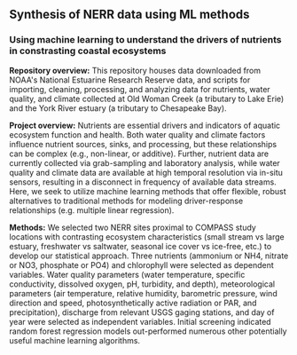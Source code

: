 ## Synthesis of NERR data using ML methods

### Using machine learning to understand the drivers of nutrients in constrasting coastal ecosystems

 **Repository overview:** This repository houses data downloaded from NOAA's National Estuarine Research Reserve <a ahref="http://cdmo.baruch.sc.edu/database" target="_blank"> data</a>, and scripts for importing, cleaning, processing, and analyzing data for nutrients, water quality, and climate collected at Old Woman Creek (a tributary to Lake Erie) and the York River estuary (a tributary to Chesapeake Bay).

**Project overview:** Nutrients are essential drivers and indicators of aquatic ecosystem function and health. Both water quality and climate factors influence nutrient sources, sinks, and processing, but these relationships can be complex (e.g., non-linear, or additive). Further, nutrient data are currently collected via grab-sampling and laboratory analysis, while water quality and climate data are available at high temporal resolution via in-situ sensors, resulting in a disconnect in frequency of available data streams. Here, we seek to utilize machine learning methods that offer flexible, robust alternatives to traditional methods for modeling driver-response relationships (e.g. multiple linear regression). 

**Methods:** We selected two NERR sites proximal to COMPASS study locations with contrasting ecosystem characteristics (small stream vs large estuary, freshwater vs saltwater, seasonal ice cover vs ice-free, etc.) to develop our statistical approach. Three nutrients (ammonium or NH4, nitrate or NO3, phosphate or PO4) and chlorophyll were selected as dependent variables. Water quality parameters (water temperature, specific conductivity, dissolved oxygen, pH, turbidity, and depth), meteorological parameters (air temperature, relative humidity, barometric pressure, wind direction and speed, photosynthetically active radiation or PAR, and precipitation), discharge from relevant USGS gaging stations, and day of year were selected as independent variables. Initial screening indicated random forest regression models out-performed numerous other potentially useful machine learning algorithms. 
